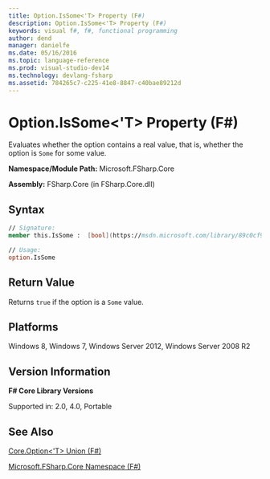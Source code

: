 ```yaml
---
title: Option.IsSome<'T> Property (F#)
description: Option.IsSome<'T> Property (F#)
keywords: visual f#, f#, functional programming
author: dend
manager: danielfe
ms.date: 05/16/2016
ms.topic: language-reference
ms.prod: visual-studio-dev14
ms.technology: devlang-fsharp
ms.assetid: 784265c7-c225-41e8-8847-c40bae89212d
---
```


# Option.IsSome<'T> Property (F#)

Evaluates whether the option contains a real value, that is, whether the option is `Some` for some value.

**Namespace/Module Path:** Microsoft.FSharp.Core

**Assembly:** FSharp.Core (in FSharp.Core.dll)


## Syntax

```fsharp
// Signature:
member this.IsSome :  [bool](https://msdn.microsoft.com/library/89c0cf9c-49ce-4207-a3be-555851a67dd5)

// Usage:
option.IsSome
```

## Return Value

Returns `true` if the option is a `Some` value.

## Platforms
Windows 8, Windows 7, Windows Server 2012, Windows Server 2008 R2

## Version Information
**F# Core Library Versions**

Supported in: 2.0, 4.0, Portable

## See Also
[Core.Option&#60;'T&#62; Union &#40;F&#35;&#41;](Core.Option%5B%27T%5D-Union-%5BFSharp%5D.md)

[Microsoft.FSharp.Core Namespace &#40;F&#35;&#41;](Microsoft.FSharp.Core-Namespace-%5BFSharp%5D.md)
